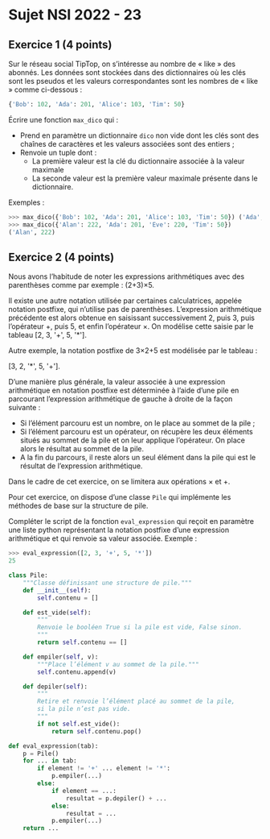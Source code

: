 # Sujet NSI 2022 - 23

## Exercice 1 (4 points)

Sur le réseau social TipTop, on s’intéresse au nombre de « like » des abonnés. Les données sont stockées dans des dictionnaires où les clés sont les pseudos et les valeurs correspondantes sont les nombres de « like » comme ci-dessous :

```py
{'Bob': 102, 'Ada': 201, 'Alice': 103, 'Tim': 50}
```

Écrire une fonction `max_dico` qui :

- Prend en paramètre un dictionnaire `dico` non vide dont les clés sont des chaînes de caractères et les valeurs associées sont des entiers ;
- Renvoie un tuple dont :
  - La première valeur est la clé du dictionnaire associée à la valeur maximale
  - La seconde valeur est la première valeur maximale présente dans le dictionnaire.

Exemples :

```py
>>> max_dico({'Bob': 102, 'Ada': 201, 'Alice': 103, 'Tim': 50}) ('Ada', 201)
>>> max_dico({'Alan': 222, 'Ada': 201, 'Eve': 220, 'Tim': 50})
('Alan', 222)
```

## Exercice 2 (4 points)

Nous avons l’habitude de noter les expressions arithmétiques avec des parenthèses comme par exemple : (2+3)×5.

Il existe une autre notation utilisée par certaines calculatrices, appelée notation postfixe, qui n’utilise pas de parenthèses. L’expression arithmétique précédente est alors obtenue en saisissant successivement 2, puis 3, puis l’opérateur +, puis 5, et enfin l’opérateur ×. On modélise cette saisie par le tableau [2, 3, '+', 5, '*'].

Autre exemple, la notation postfixe de 3×2+5 est modélisée par le tableau :

[3, 2, '*', 5, '+'].

D’une manière plus générale, la valeur associée à une expression arithmétique en notation postfixe est déterminée à l’aide d’une pile en parcourant l’expression arithmétique de gauche à droite de la façon suivante :

- Si l’élément parcouru est un nombre, on le place au sommet de la pile ;
- Si l’élément parcouru est un opérateur, on récupère les deux éléments situés au sommet de la pile et on leur applique l’opérateur. On place alors le résultat au sommet de la pile.
- A la fin du parcours, il reste alors un seul élément dans la pile qui est le résultat de l’expression arithmétique.

Dans le cadre de cet exercice, on se limitera aux opérations × et +.

Pour cet exercice, on dispose d’une classe `Pile` qui implémente les méthodes de base sur la structure de pile.

Compléter le script de la fonction `eval_expression` qui reçoit en paramètre une liste python représentant la notation postfixe d’une expression arithmétique et qui renvoie sa valeur associée.
Exemple :

```py
>>> eval_expression([2, 3, '+', 5, '*'])
25
```

```python
class Pile:
    """Classe définissant une structure de pile."""
    def __init__(self):
        self.contenu = []

    def est_vide(self):
        """
        Renvoie le booléen True si la pile est vide, False sinon.
        """
        return self.contenu == []

    def empiler(self, v):
        """Place l’élément v au sommet de la pile."""
        self.contenu.append(v)

    def depiler(self):
        """
        Retire et renvoie l’élément placé au sommet de la pile,
        si la pile n’est pas vide.
        """
        if not self.est_vide():
            return self.contenu.pop()

def eval_expression(tab):
    p = Pile()
    for ... in tab:
        if element != '+' ... element != '*':
            p.empiler(...)
        else:
            if element == ...:
                resultat = p.depiler() + ...
            else:
                resultat = ...
            p.empiler(...)
    return ...
```
